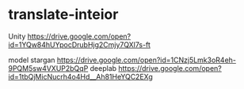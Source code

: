 # translate-inteior
Unity
https://drive.google.com/open?id=1YQw84hUYpocDrubHjg2Cmjy7QXl7s-ft

model
stargan
https://drive.google.com/open?id=1CNzj5Lmk3oR4eh-9PQM5sw4VXUP2bQqP
deeplab
https://drive.google.com/open?id=1tbQjMicNucrh4o4Hd__Ah81HeYQC2EXg
